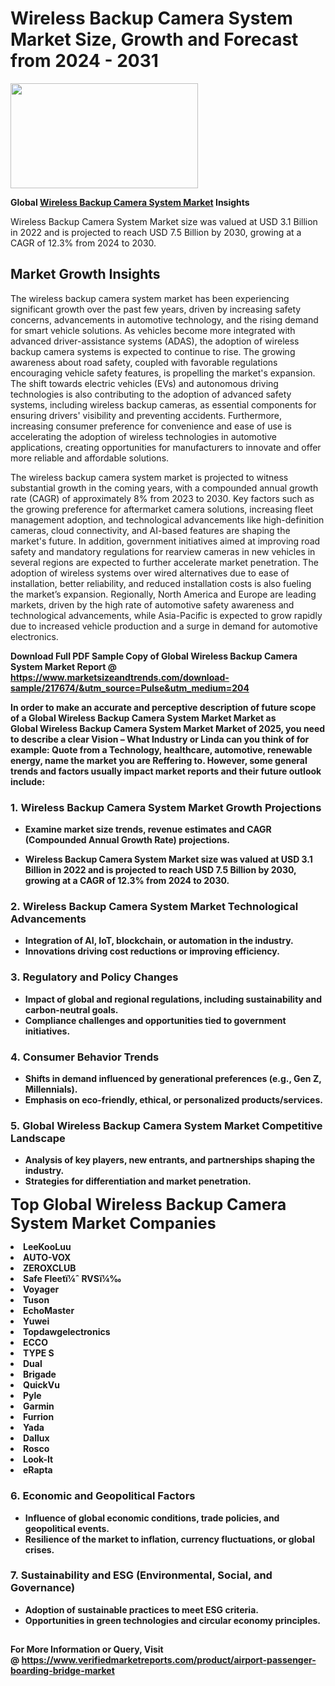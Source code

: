 <H1>Wireless Backup Camera System Market Size, Growth and Forecast from 2024 - 2031</H1><img class="aligncenter size-medium wp-image-584254" src="https://thirdeyenews.in/wp-content/uploads/2024/09/Global-Market-Research-300x168.jpeg" alt="" width="300" height="168" /><p><strong>Global&nbsp;<a href="https://www.marketsizeandtrends.com/download-sample/217674/&amp;utm_source=Pulse&amp;utm_medium=204">Wireless Backup Camera System Market</a> Insights</strong></p><p>Wireless Backup Camera System Market size was valued at USD 3.1 Billion in 2022 and is projected to reach USD 7.5 Billion by 2030, growing at a CAGR of 12.3% from 2024 to 2030.</p><p><h2>Market Growth Insights</h2> <p>The wireless backup camera system market has been experiencing significant growth over the past few years, driven by increasing safety concerns, advancements in automotive technology, and the rising demand for smart vehicle solutions. As vehicles become more integrated with advanced driver-assistance systems (ADAS), the adoption of wireless backup camera systems is expected to continue to rise. The growing awareness about road safety, coupled with favorable regulations encouraging vehicle safety features, is propelling the market's expansion. The shift towards electric vehicles (EVs) and autonomous driving technologies is also contributing to the adoption of advanced safety systems, including wireless backup cameras, as essential components for ensuring drivers' visibility and preventing accidents. Furthermore, increasing consumer preference for convenience and ease of use is accelerating the adoption of wireless technologies in automotive applications, creating opportunities for manufacturers to innovate and offer more reliable and affordable solutions.</p> <p><strong></strong></p> <p>The wireless backup camera system market is projected to witness substantial growth in the coming years, with a compounded annual growth rate (CAGR) of approximately 8% from 2023 to 2030. Key factors such as the growing preference for aftermarket camera solutions, increasing fleet management adoption, and technological advancements like high-definition cameras, cloud connectivity, and AI-based features are shaping the market's future. In addition, government initiatives aimed at improving road safety and mandatory regulations for rearview cameras in new vehicles in several regions are expected to further accelerate market penetration. The adoption of wireless systems over wired alternatives due to ease of installation, better reliability, and reduced installation costs is also fueling the market’s expansion. Regionally, North America and Europe are leading markets, driven by the high rate of automotive safety awareness and technological advancements, while Asia-Pacific is expected to grow rapidly due to increased vehicle production and a surge in demand for automotive electronics. <p><strong></p><p><span class=""><strong>Download Full PDF Sample Copy of Global Wireless Backup Camera System Market Report</strong> @ <a href="https://www.marketsizeandtrends.com/download-sample/217674/&amp;utm_source=Pulse&amp;utm_medium=204" target="_blank">https://www.marketsizeandtrends.com/download-sample/217674/&amp;utm_source=Pulse&amp;utm_medium=204</a></span></p><p>In order to make an accurate and perceptive description of future scope of a Global&nbsp;Wireless Backup Camera System Market Market as Global&nbsp;Wireless Backup Camera System Market Market of 2025, you need to describe a clear Vision &ndash; What Industry or Linda can you think of for example: Quote from a Technology, healthcare, automotive, renewable energy, name the market you are Reffering to. However, some general trends and factors usually impact market reports and their future outlook include:</p><h3>1.&nbsp;<strong>Wireless Backup Camera System Market Growth Projections</strong></h3><ul><li>Examine market size trends, revenue estimates and CAGR (Compounded Annual Growth Rate) projections.</li><li><p>Wireless Backup Camera System Market size was valued at USD 3.1 Billion in 2022 and is projected to reach USD 7.5 Billion by 2030, growing at a CAGR of 12.3% from 2024 to 2030.</p></li></ul><h3>2.&nbsp;<strong>Wireless Backup Camera System Market Technological Advancements</strong></h3><ul><li>Integration of AI, IoT, blockchain, or automation in the industry.</li><li>Innovations driving cost reductions or improving efficiency.</li></ul><h3>3.&nbsp;<strong>Regulatory and Policy Changes</strong></h3><ul><li>Impact of global and regional regulations, including sustainability and carbon-neutral goals.</li><li>Compliance challenges and opportunities tied to government initiatives.</li></ul><h3>4.&nbsp;<strong>Consumer Behavior Trends</strong></h3><ul><li>Shifts in demand influenced by generational preferences (e.g., Gen Z, Millennials).</li><li>Emphasis on eco-friendly, ethical, or personalized products/services.</li></ul><h3>5.&nbsp;<strong>Global Wireless Backup Camera System Market Competitive Landscape</strong></h3><ul><li>Analysis of key players, new entrants, and partnerships shaping the industry.</li><li>Strategies for differentiation and market penetration.</li></ul><p data-pm-slice="1 1 []"><span style="color: inherit; font-family: inherit; font-size: 25px;">Top Global Wireless Backup Camera System Market Companies</span></p><div class="" data-test-id=""><p><li>LeeKooLuu</li><li> AUTO-VOX</li><li> ZEROXCLUB</li><li> Safe Fleetï¼ˆ RVSï¼‰</li><li> Voyager</li><li> Tuson</li><li> EchoMaster</li><li> Yuwei</li><li> Topdawgelectronics</li><li> ECCO</li><li> TYPE S</li><li> Dual</li><li> Brigade</li><li> QuickVu</li><li> Pyle</li><li> Garmin</li><li> Furrion</li><li> Yada</li><li> Dallux</li><li> Rosco</li><li> Look-It</li><li> eRapta</li></p></div><h3>6.&nbsp;<strong>Economic and Geopolitical Factors</strong></h3><ul><li>Influence of global economic conditions, trade policies, and geopolitical events.</li><li>Resilience of the market to inflation, currency fluctuations, or global crises.</li></ul><h3>7.&nbsp;<strong>Sustainability and ESG (Environmental, Social, and Governance)</strong></h3><ul><li>Adoption of sustainable practices to meet ESG criteria.</li><li>Opportunities in green technologies and circular economy principles.</li></ul><h2><strong style="font-size: 14px;">For More Information or Query, Visit @&nbsp;</strong><a style="background-color: #ffffff; font-size: 14px;" href="https://www.marketsizeandtrends.com/report/wireless-backup-camera-system-market/" target="_blank">https://www.verifiedmarketreports.com/product/airport-passenger-boarding-bridge-market</a></h2>
